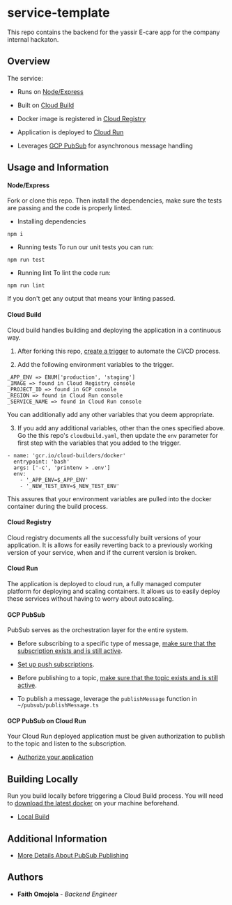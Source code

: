 # service-template
This repo contains the backend for the yassir E-care app for the company internal hackaton.

## Overview
The service:

* Runs on [Node/Express](https://expressjs.com/)

* Built on [Cloud Build](https://cloud.google.com/cloud-build/docs/overview)

* Docker image is registered in [Cloud Registry](https://cloud.google.com/container-registry/docs/quickstart)

* Application is deployed to [Cloud Run](https://cloud.google.com/cloud-build/docs/deploying-builds/deploy-cloud-run)

* Leverages [GCP PubSub](https://cloud.google.com/pubsub/docs/quickstart-client-libraries) for asynchronous message handling

## Usage and Information
#### Node/Express
Fork or clone this repo. Then install the dependencies, make sure the tests are passing and the code is properly linted.

* Installing dependencies
```
npm i
```

* Running tests
To run our unit tests you can run:

```
npm run test
```

* Running lint
To lint the code run:

```
npm run lint
```
If you don't get any output that means your linting passed.

#### Cloud Build
Cloud build handles building and deploying the application in a continuous way. 

1.  After forking this repo, [create a trigger](https://cloud.google.com/cloud-build/docs/automating-builds/create-manage-triggers) to automate the CI/CD process.

2.  Add the following environment variables to the trigger.
```
_APP_ENV => ENUM['production', 'staging']
_IMAGE => found in Cloud Registry console
_PROJECT_ID => found in GCP console
_REGION => found in Cloud Run console
_SERVICE_NAME => found in Cloud Run console
```

You can additionally add any other variables that you deem appropriate.

3.  If you add any additional variables, other than the ones specified above. Go the this repo's `cloudbuild.yaml`, then update the `env` parameter for first step with the variables that you added to the trigger.
```
- name: 'gcr.io/cloud-builders/docker'
  entrypoint: 'bash'
  args: ['-c', 'printenv > .env']
  env:
    - '_APP_ENV=$_APP_ENV'
    - '_NEW_TEST_ENV=$_NEW_TEST_ENV'
```

This assures that your environment variables are pulled into the docker container during the build process.

#### Cloud Registry
Cloud registry documents all the successfully built versions of your application. It is allows for easily reverting back to a previously working version of your service, when and if the current version is broken.

#### Cloud Run
The application is deployed to cloud run, a fully managed computer platform for deploying and scaling containers. It allows us to easily deploy these services without having to worry about autoscaling.


#### GCP PubSub
PubSub serves as the orchestration layer for the entire system.

* Before subscribing to a specific type of message, [make sure that the subscription exists and is still active](https://console.cloud.google.com/cloudpubsub/subscription/list).

* [Set up push subscriptions](https://cloud.google.com/run/docs/triggering/pubsub-push).

* Before publishing to a topic, [make sure that the topic exists and is still active](https://console.cloud.google.com/cloudpubsub/topic/list).

* To publish a message, leverage the `publishMessage` function in `~/pubsub/publishMessage.ts`

#### GCP PubSub on Cloud Run
Your Cloud Run deployed application must be given authorization to publish to the topic and listen to the subscription.

* [Authorize your application](https://cloud.google.com/run/docs/triggering/pubsub-push)

## Building Locally
Run you build locally before triggering a Cloud Build process. You will need to [download the latest docker](https://docs.docker.com/docker-for-mac/install/) on your machine beforehand.

* [Local Build](https://cloud.google.com/cloud-build/docs/build-debug-locally)


## Additional Information

- [More Details About PubSub Publishing](https://cloud.google.com/pubsub/docs/publisher#node.js)

## Authors

* **Faith Omojola** - *Backend Engineer*

